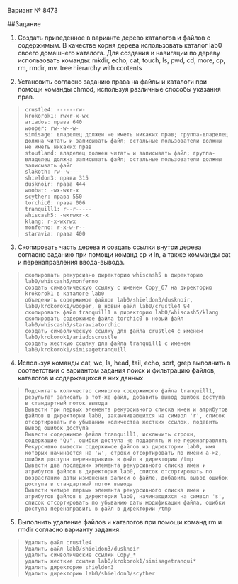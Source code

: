 Вариант № 8473

##Задание

1. Создать приведенное в варианте дерево каталогов и файлов с содержимым. В качестве корня дерева использовать каталог lab0 своего домашнего каталога. Для создания и навигации по дереву использовать команды: mkdir, echo, cat, touch, ls, pwd, cd, more, cp, rm, rmdir, mv.
tree hierarchy with contents

2. Установить согласно заданию права на файлы и каталоги при помощи команды chmod, используя различные способы указания прав.

>     crustle4: ------rw-
>     krokorok1: rwxr-x-wx
>     ariados: права 640
>     wooper: rw--w--w-
>     simisage: владелец должен не иметь никаких прав; группа-владелец должна читать и записывать файл; остальные пользователи должны не иметь никаких прав
>     stoutland: владелец должен читать и записывать файл; группа-владелец должна записывать файл; остальные пользователи должны записывать файл
>     slakoth: rw--w----
>     shieldon3: права 315
>     dusknoir: права 444
>     woobat: -wx-wxr-x
>     scyther: права 550
>     torchic0: права 006
>     tranquill1: r--r-----
>     whiscash5: -wxrwxr-x
>     klang: r-x-wxrwx
>     monferno: r-x-w-r--
>     staravia: права 400

3. Скопировать часть дерева и создать ссылки внутри дерева согласно заданию при помощи команд cp и ln, а также комманды cat и перенаправления ввода-вывода.

>     скопировать рекурсивно директорию whiscash5 в директорию lab0/whiscash5/monferno
>     создать символическую ссылку c именем Copy_67 на директорию krokorok1 в каталоге lab0
>     объеденить содержимое файлов lab0/shieldon3/dusknoir, lab0/krokorok1/wooper, в новый файл lab0/crustle4_94
>     скопировать файл tranquill1 в директорию lab0/whiscash5/klang
>     скопировать содержимое файла torchic0 в новый файл lab0/whiscash5/staraviatorchic
>     cоздать символическую ссылку для файла crustle4 с именем lab0/krokorok1/ariadoscrustle
>     cоздать жесткую ссылку для файла tranquill1 с именем lab0/krokorok1/simisagetranquill

4. Используя команды cat, wc, ls, head, tail, echo, sort, grep выполнить в соответствии с вариантом задания поиск и фильтрацию файлов, каталогов и содержащихся в них данных.

>     Подсчитать количество символов содержимого файла tranquill1, результат записать в тот-же файл, добавить вывод ошибок доступа в стандартный поток вывода
>     Вывести три первых элемента рекурсивного списка имен и атрибутов файлов в директории lab0, заканчивающихся на символ 'r', список отсортировать по убыванию количества жестких ссылок, подавить вывод ошибок доступа
>     Вывести содержимое файла tranquill1, исключить строки, содержащие "Qu", ошибки доступа не подавлять и не перенаправлять
>     Рекурсивно вывести содержимое файлов из директории lab0, имя которых начинается на 'w', строки отсортировать по имени a->z, ошибки доступа перенаправить в файл в директории /tmp
>     Вывести два последних элемента рекурсивного списка имен и атрибутов файлов в директории lab0, список отсортировать по возрастанию даты изменения записи о файле, добавить вывод ошибок доступа в стандартный поток вывода
>     Вывести четыре первых элемента рекурсивного списка имен и атрибутов файлов в директории lab0, начинающихся на символ 's', список отсортировать по убыванию даты модификации файла, ошибки доступа перенаправить в файл в директории /tmp

5. Выполнить удаление файлов и каталогов при помощи команд rm и rmdir согласно варианту задания.

>     Удалить файл crustle4
>     Удалить файл lab0/shieldon3/dusknoir
>     удалить символические ссылки Copy_*
>     удалить жесткие ссылки lab0/krokorok1/simisagetranqui*
>     Удалить директорию shieldon3
>     Удалить директорию lab0/shieldon3/scyther

